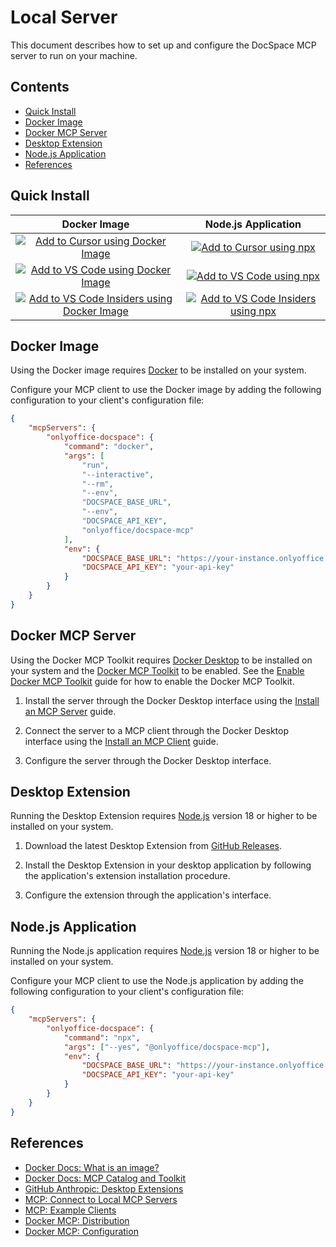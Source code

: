 # Local Server

This document describes how to set up and configure the DocSpace MCP server to
run on your machine.

## Contents

- [Quick Install](#quick-install)
- [Docker Image](#docker-image)
- [Docker MCP Server](#docker-mcp-server)
- [Desktop Extension](#desktop-extension)
- [Node.js Application](#nodejs-application)
- [References](#references)

## Quick Install

<!--generate quick-install-start-->

| Docker Image | Node.js Application |
|:-:|:-:|
| [![Add to Cursor using Docker Image](https://badgen.net/static/Add%20to/Cursor/black)](https://cursor.com/en/install-mcp?name=onlyoffice-docspace&config=eyJjb21tYW5kIjoiZG9ja2VyIiwiYXJncyI6WyJydW4iLCItLWludGVyYWN0aXZlIiwiLS1ybSIsIi0tZW52IiwiRE9DU1BBQ0VfQkFTRV9VUkwiLCItLWVudiIsIkRPQ1NQQUNFX0FQSV9LRVkiLCJvbmx5b2ZmaWNlL2RvY3NwYWNlLW1jcCJdLCJlbnYiOnsiRE9DU1BBQ0VfQkFTRV9VUkwiOiJodHRwczovL3lvdXItaW5zdGFuY2Uub25seW9mZmljZS5jb20iLCJET0NTUEFDRV9BUElfS0VZIjoieW91ci1hcGkta2V5In19) | [![Add to Cursor using npx](https://badgen.net/static/Add%20to/Cursor/black)](https://cursor.com/en/install-mcp?name=onlyoffice-docspace&config=eyJjb21tYW5kIjoibnB4IiwiYXJncyI6WyItLXllcyIsIkBvbmx5b2ZmaWNlL2RvY3NwYWNlLW1jcCJdLCJlbnYiOnsiRE9DU1BBQ0VfQkFTRV9VUkwiOiJodHRwczovL3lvdXItaW5zdGFuY2Uub25seW9mZmljZS5jb20iLCJET0NTUEFDRV9BUElfS0VZIjoieW91ci1hcGkta2V5In19) |
| [![Add to VS Code using Docker Image](https://badgen.net/static/Add%20to/VS%20Code/blue)](https://insiders.vscode.dev/redirect/mcp/install?name=onlyoffice-docspace&inputs=%5B%7B%22type%22%3A%22promptString%22%2C%22id%22%3A%22docspace_base_url%22%2C%22description%22%3A%22The+base+URL+of+the+DocSpace+instance+for+API+requests.%22%7D%2C%7B%22type%22%3A%22promptString%22%2C%22id%22%3A%22docspace_api_key%22%2C%22description%22%3A%22The+API+key+for+accessing+the+DocSpace+API.%22%2C%22password%22%3Atrue%7D%5D&config=%7B%22command%22%3A%22docker%22%2C%22args%22%3A%5B%22run%22%2C%22--interactive%22%2C%22--rm%22%2C%22--env%22%2C%22DOCSPACE_BASE_URL%22%2C%22--env%22%2C%22DOCSPACE_API_KEY%22%2C%22onlyoffice%2Fdocspace-mcp%22%5D%2C%22env%22%3A%7B%22DOCSPACE_BASE_URL%22%3A%22%24%7Binput%3Adocspace_base_url%7D%22%2C%22DOCSPACE_API_KEY%22%3A%22%24%7Binput%3Adocspace_api_key%7D%22%7D%7D) | [![Add to VS Code using npx](https://badgen.net/static/Add%20to/VS%20Code/blue)](https://insiders.vscode.dev/redirect/mcp/install?name=onlyoffice-docspace&inputs=%5B%7B%22type%22%3A%22promptString%22%2C%22id%22%3A%22docspace_base_url%22%2C%22description%22%3A%22The+base+URL+of+the+DocSpace+instance+for+API+requests.%22%7D%2C%7B%22type%22%3A%22promptString%22%2C%22id%22%3A%22docspace_api_key%22%2C%22description%22%3A%22The+API+key+for+accessing+the+DocSpace+API.%22%2C%22password%22%3Atrue%7D%5D&config=%7B%22command%22%3A%22npx%22%2C%22args%22%3A%5B%22--yes%22%2C%22%40onlyoffice%2Fdocspace-mcp%22%5D%2C%22env%22%3A%7B%22DOCSPACE_BASE_URL%22%3A%22https%3A%2F%2Fyour-instance.onlyoffice.com%22%2C%22DOCSPACE_API_KEY%22%3A%22your-api-key%22%7D%7D) |
| [![Add to VS Code Insiders using Docker Image](https://badgen.net/static/Add%20to/VS%20Code%20Insiders/cyan)](https://insiders.vscode.dev/redirect/mcp/install?name=onlyoffice-docspace&inputs=%5B%7B%22type%22%3A%22promptString%22%2C%22id%22%3A%22docspace_base_url%22%2C%22description%22%3A%22The+base+URL+of+the+DocSpace+instance+for+API+requests.%22%7D%2C%7B%22type%22%3A%22promptString%22%2C%22id%22%3A%22docspace_api_key%22%2C%22description%22%3A%22The+API+key+for+accessing+the+DocSpace+API.%22%2C%22password%22%3Atrue%7D%5D&config=%7B%22command%22%3A%22docker%22%2C%22args%22%3A%5B%22run%22%2C%22--interactive%22%2C%22--rm%22%2C%22--env%22%2C%22DOCSPACE_BASE_URL%22%2C%22--env%22%2C%22DOCSPACE_API_KEY%22%2C%22onlyoffice%2Fdocspace-mcp%22%5D%2C%22env%22%3A%7B%22DOCSPACE_BASE_URL%22%3A%22%24%7Binput%3Adocspace_base_url%7D%22%2C%22DOCSPACE_API_KEY%22%3A%22%24%7Binput%3Adocspace_api_key%7D%22%7D%7D&quality=insiders) | [![Add to VS Code Insiders using npx](https://badgen.net/static/Add%20to/VS%20Code%20Insiders/cyan)](https://insiders.vscode.dev/redirect/mcp/install?name=onlyoffice-docspace&inputs=%5B%7B%22type%22%3A%22promptString%22%2C%22id%22%3A%22docspace_base_url%22%2C%22description%22%3A%22The+base+URL+of+the+DocSpace+instance+for+API+requests.%22%7D%2C%7B%22type%22%3A%22promptString%22%2C%22id%22%3A%22docspace_api_key%22%2C%22description%22%3A%22The+API+key+for+accessing+the+DocSpace+API.%22%2C%22password%22%3Atrue%7D%5D&config=%7B%22command%22%3A%22npx%22%2C%22args%22%3A%5B%22--yes%22%2C%22%40onlyoffice%2Fdocspace-mcp%22%5D%2C%22env%22%3A%7B%22DOCSPACE_BASE_URL%22%3A%22https%3A%2F%2Fyour-instance.onlyoffice.com%22%2C%22DOCSPACE_API_KEY%22%3A%22your-api-key%22%7D%7D&quality=insiders) |

<!--generate quick-install-end-->

## Docker Image

Using the Docker image requires [Docker] to be installed on your system.

Configure your MCP client to use the Docker image by adding the following
configuration to your client's configuration file:

```json
{
	"mcpServers": {
		"onlyoffice-docspace": {
			"command": "docker",
			"args": [
				"run",
				"--interactive",
				"--rm",
				"--env",
				"DOCSPACE_BASE_URL",
				"--env",
				"DOCSPACE_API_KEY",
				"onlyoffice/docspace-mcp"
			],
			"env": {
				"DOCSPACE_BASE_URL": "https://your-instance.onlyoffice.com",
				"DOCSPACE_API_KEY": "your-api-key"
			}
		}
	}
}
```

## Docker MCP Server

Using the Docker MCP Toolkit requires [Docker Desktop] to be installed on your
system and the [Docker MCP Toolkit] to be enabled. See the
[Enable Docker MCP Toolkit] guide for how to enable the Docker MCP Toolkit.

1. Install the server through the Docker Desktop interface using the
[Install an MCP Server] guide.

2. Connect the server to a MCP client through the Docker Desktop interface using
the [Install an MCP Client] guide.

3. Configure the server through the Docker Desktop interface.

## Desktop Extension

Running the Desktop Extension requires [Node.js] version 18 or higher to be
installed on your system.

1. Download the latest Desktop Extension from [GitHub Releases].

2. Install the Desktop Extension in your desktop application by following the
application's extension installation procedure.

3. Configure the extension through the application's interface.

## Node.js Application

Running the Node.js application requires [Node.js] version 18 or higher to be
installed on your system.

Configure your MCP client to use the Node.js application by adding the following
configuration to your client's configuration file:

```json
{
	"mcpServers": {
		"onlyoffice-docspace": {
			"command": "npx",
			"args": ["--yes", "@onlyoffice/docspace-mcp"],
			"env": {
				"DOCSPACE_BASE_URL": "https://your-instance.onlyoffice.com",
				"DOCSPACE_API_KEY": "your-api-key"
			}
		}
	}
}
```

## References

- [Docker Docs: What is an image?]
- [Docker Docs: MCP Catalog and Toolkit]
- [GitHub Anthropic: Desktop Extensions]
- [MCP: Connect to Local MCP Servers]
- [MCP: Example Clients]
- [Docker MCP: Distribution]
- [Docker MCP: Configuration]

<!-- Footnotes -->

[Docker]: https://www.docker.com/
[Docker Desktop]: https://www.docker.com/products/docker-desktop/
[Docker MCP Toolkit]: https://docs.docker.com/ai/mcp-catalog-and-toolkit/toolkit/
[GitHub Releases]: https://github.com/ONLYOFFICE/docspace-mcp/releases/
[Node.js]: https://nodejs.org/

[Enable Docker MCP Toolkit]: https://docs.docker.com/ai/mcp-catalog-and-toolkit/toolkit/#enable-docker-mcp-toolkit
[Install an MCP Server]: https://docs.docker.com/ai/mcp-catalog-and-toolkit/toolkit/#install-an-mcp-server
[Install an MCP Client]: https://docs.docker.com/ai/mcp-catalog-and-toolkit/toolkit/#install-an-mcp-client

[Docker Docs: What is an image?]: https://docs.docker.com/get-started/docker-concepts/the-basics/what-is-an-image/
[Docker Docs: MCP Catalog and Toolkit]: https://docs.docker.com/ai/mcp-catalog-and-toolkit/
[GitHub Anthropic: Desktop Extensions]: https://github.com/anthropics/dxt/

[MCP: Connect to Local MCP Servers]: https://modelcontextprotocol.io/quickstart/user
[MCP: Example Clients]: https://modelcontextprotocol.io/clients

[Docker MCP: Distribution]: ../distribution/README.md
[Docker MCP: Configuration]: ../configuration/README.md
